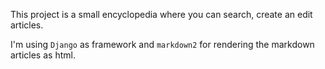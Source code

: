 This project is a small encyclopedia where you can search, create an edit articles.

I'm using ```Django``` as framework and ```markdown2``` for rendering the markdown articles as html.
